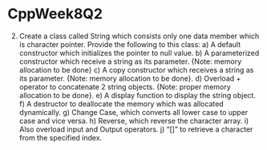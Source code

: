 # CppWeek8Q2
2. Create a class called String which consists only one data member which is character pointer. Provide the following to this class:
a) A default constructor which initializes the pointer to null value.
b) A parameterized constructor which receive a string as its parameter. {Note: memory allocation to be done}
c) A copy constructor which receives a string as its parameter. {Note: memory allocation to be done}.
d) Overload + operator to concatenate 2 string objects. {Note: proper memory allocation to be done}.
e) A display function to display the string object.
f) A destructor to deallocate the memory which was allocated dynamically.
g) Change Case, which converts all lower case to upper case and vice versa.
h) Reverse, which reverse the character array.
i) Also overload input and Output operators.
j) “[]” to retrieve a character from the specified index.
